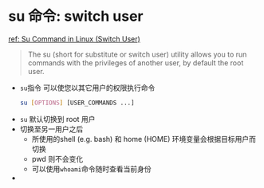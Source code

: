 # su 命令: switch user  
[ref: Su Command in Linux (Switch User)](https://linuxize.com/post/su-command-in-linux/)  

> The su (short for substitute or switch user) utility allows you to run commands with the privileges of another user, by default the root user.  

- `su`指令 可以使您以其它用户的权限执行命令  
  ```bash
  su [OPTIONS] [USER_COMMANDS ...]
  ```
- `su` 默认切换到 root 用户  
- 切换至另一用户之后
  - 所使用的shell (e.g. bash) 和 home (HOME) 环境变量会根据目标用户而切换  
  - pwd 则不会变化  
  - 可以使用`whoami`命令随时查看当前身份  
- 


